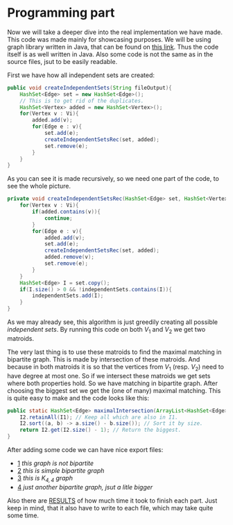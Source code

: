# Programming part

Now we will take a deeper dive into the real implementation we have made. This code was made mainly for showcasing purposes. We will be using graph library written in Java, that can be found on [this link](https://gitlab.mff.cuni.cz/turekto1/zs-java-graphs). Thus the code itself is as well written in Java. Also some code is not the same as in the source files, jsut to be easily readable.

First we have how all independent sets are created:

```java
public void createIndependentSets(String fileOutput){
	HashSet<Edge> set = new HashSet<Edge>();
	// This is to get rid of the duplicates.
	HashSet<Vertex> added = new HashSet<Vertex>();
	for(Vertex v : Vi){
		added.add(v);
		for(Edge e : v){
			set.add(e);
			createIndependentSetsRec(set, added);
			set.remove(e);
		}
	}
}
```

As you can see it is made recursively, so we need one part of the code, to see the whole picture.

```java
private void createIndependentSetsRec(HashSet<Edge> set, HashSet<Vertex> added){
	for(Vertex v : Vi){
		if(added.contains(v)){
			continue;
		}
		for(Edge e : v){
			added.add(v);
			set.add(e);
			createIndependentSetsRec(set, added);
			added.remove(v);
			set.remove(e);
		}
	}
	HashSet<Edge> I = set.copy();
	if(I.size() > 0 && !independentSets.contains(I)){
		independentSets.add(I);
	}
}
```

As we may already see, this algorithm is just greedily creating all possible *independent sets*. By running this code on both $V_{1}$ and $V_{2}$ we get two matroids.

The very last thing is to use these matroids to find the maximal matching in bipartite graph. This is made by intersection of these matroids. And because in both matroids it is so that the vertices from $V_{1}$ (resp. $V_{2}$) need to have degree at most one. So if we intersect these matroids we get sets where both properties hold. So we have matching in bipartite graph. After choosing the biggest set we get the (one of many) maximal matching. This is quite easy to make and the code looks like this:

```java
public static HashSet<Edge> maximalIntersection(ArrayList<HashSet<Edge>> I1, ArrayList<HashSet<Edge>> I2){
	I2.retainAll(I1); // Keep all which are also in I1.
	I2.sort((a, b) -> a.size() - b.size()); // Sort it by size.
	return I2.get(I2.size() - 1); // Return the biggest.
}
```

After adding some code we can have nice export files:

- [1](output/1.md) *this graph is not bipartite*
- [2](output/2.md) *this is simple bipartite graph*
- [3](output/3.md) *this is $K_{4,4}$ graph*
- [4](output/4.md) *just another bipartite graph, jsut a litle bigger*

Also there are [RESULTS](RESULTS.TXT) of how much time it took to finish each part. Just keep in mind, that it also have to write to each file, which may take quite some time.

